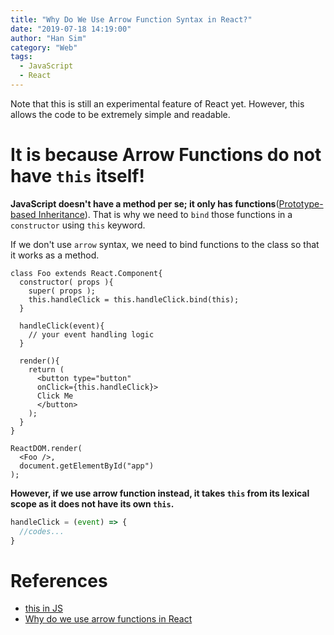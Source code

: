 ```yaml
---
title: "Why Do We Use Arrow Function Syntax in React?"
date: "2019-07-18 14:19:00"
author: "Han Sim"
category: "Web"
tags:
  - JavaScript
  - React
---
```


Note that this is still an experimental feature of React yet. However, this allows the code to be extremely simple and readable.

# It is because Arrow Functions do not have `this` itself!

**JavaScript doesn't have a method per se; it only has functions**([Prototype-based Inheritance](https://blog.hansim.dev/javascript-and-prototype-based-inheritance)). That is why we need to `bind` those functions in a `constructor` using `this` keyword.

If we don't use `arrow` syntax, we need to bind functions to the class so that it works as a method.

```JavaScript{4}
class Foo extends React.Component{
  constructor( props ){
    super( props );
    this.handleClick = this.handleClick.bind(this);
  }

  handleClick(event){
    // your event handling logic
  }

  render(){
    return (
      <button type="button"
      onClick={this.handleClick}>
      Click Me
      </button>
    );
  }
}

ReactDOM.render(
  <Foo />,
  document.getElementById("app")
);
```

**However, if we use arrow function instead, it takes `this` from its lexical scope as it does not have its own `this`.**

```JavaScript
handleClick = (event) => {
  //codes...
}
```

# References

- [this in JS](https://github.com/getify/You-Dont-Know-JS/blob/master/this%20%26%20object%20prototypes/ch2.md)
- [Why do we use arrow functions in React](https://frontarm.com/james-k-nelson/when-to-use-arrow-functions/)

